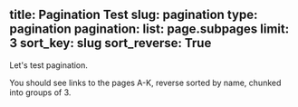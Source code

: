 title: Pagination Test
slug: pagination
type: pagination
pagination:
    list: page.subpages
    limit: 3
    sort_key: slug
    sort_reverse: True
---
Let's test pagination.

You should see links to the pages A-K, reverse sorted by name, chunked into groups of 3.
